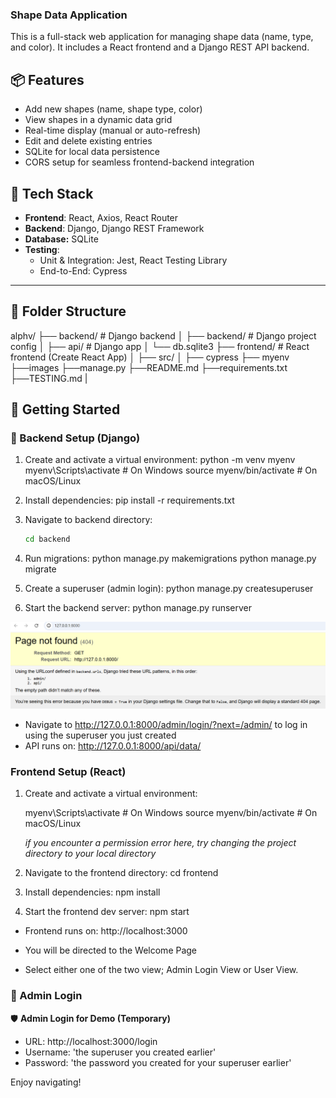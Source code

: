 ### Shape Data Application

This is a full-stack web application for managing shape data (name, type, and color). It includes a React frontend and a Django REST API backend.

## 📦 Features

- Add new shapes (name, shape type, color)
- View shapes in a dynamic data grid
- Real-time display (manual or auto-refresh)
- Edit and delete existing entries
- SQLite for local data persistence
- CORS setup for seamless frontend-backend integration

## 🔧 Tech Stack

- **Frontend**: React, Axios, React Router
- **Backend**: Django, Django REST Framework
- **Database:** SQLite
- **Testing**:
  - Unit & Integration: Jest, React Testing Library
  - End-to-End: Cypress

---

## 📁 Folder Structure

alphv/
├── backend/ # Django backend
│ ├── backend/ # Django project config
│ ├── api/ # Django app
│ └── db.sqlite3
├── frontend/ # React frontend (Create React App)
│ ├── src/
│ ├── cypress
├── myenv
├──images
├──manage.py
├──README.md
├──requirements.txt
├──TESTING.md
|

## 🚀 Getting Started

### 🔧 Backend Setup (Django)

1. Create and activate a virtual environment:
   python -m venv myenv
   myenv\Scripts\activate # On Windows
   source myenv/bin/activate # On macOS/Linux

2. Install dependencies:
   pip install -r requirements.txt

3. Navigate to backend directory:
   ```bash
   cd backend
   ```
4. Run migrations:
   python manage.py makemigrations
   python manage.py migrate

5. Create a superuser (admin login):
   python manage.py createsuperuser

6. Start the backend server:
   python manage.py runserver

![You will see this](/images/server.png)

- Navigate to http://127.0.0.1:8000/admin/login/?next=/admin/ to log in using the superuser you just created
- API runs on: http://127.0.0.1:8000/api/data/

### Frontend Setup (React)

1. Create and activate a virtual environment:

   myenv\Scripts\activate # On Windows
   source myenv/bin/activate # On macOS/Linux

   _if you encounter a permission error here, try changing the project directory to your local directory_

2. Navigate to the frontend directory:
   cd frontend

3. Install dependencies:
   npm install

4. Start the frontend dev server:
   npm start

- Frontend runs on: http://localhost:3000

- You will be directed to the Welcome Page
- Select either one of the two view; Admin Login View or User View.

### 👤 Admin Login

🛡️ **Admin Login for Demo (Temporary)**

- URL: http://localhost:3000/login
- Username: 'the superuser you created earlier'
- Password: 'the password you created for your superuser earlier'

Enjoy navigating!
